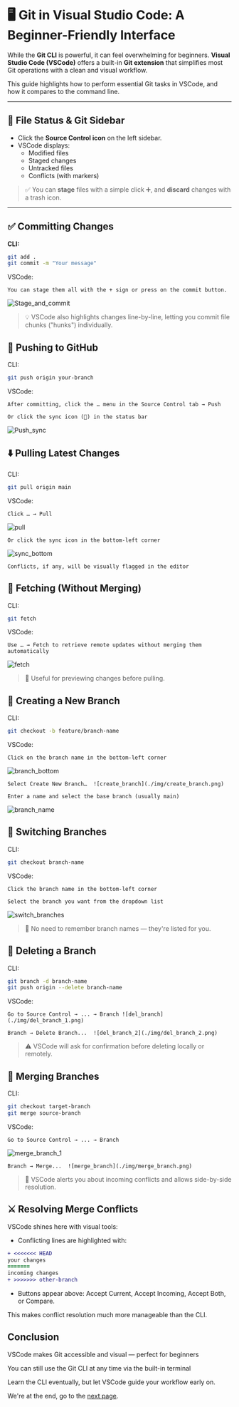 # 🖥️ Git in Visual Studio Code: A Beginner-Friendly Interface

While the **Git CLI** is powerful, it can feel overwhelming for beginners.
**Visual Studio Code (VSCode)** offers a built-in **Git extension** that
simplifies most Git operations with a clean and visual workflow.

This guide highlights how to perform essential Git tasks in VSCode, and how it
compares to the command line.

---

## 📄 File Status & Git Sidebar

- Click the **Source Control icon** on the left sidebar.
- VSCode displays:
  - Modified files
  - Staged changes
  - Untracked files
  - Conflicts (with markers)

> ✅ You can **stage** files with a simple click ➕, and **discard** changes
> with a trash icon.

---

## ✅ Committing Changes

**CLI:**
``` bash
git add .
git commit -m "Your message"
```


VSCode:

    You can stage them all with the + sign or press on the commit button.

![Stage_and_commit](./img/stage_and_commit.png)

> 💡 VSCode also highlights changes line-by-line, letting you commit file chunks
> ("hunks") individually.

## 🚀 Pushing to GitHub

CLI:

```bash
git push origin your-branch
```

VSCode:

    After committing, click the … menu in the Source Control tab → Push

    Or click the sync icon (🔄) in the status bar

![Push_sync](./img/push_sync.png)


## ⬇️ Pulling Latest Changes

CLI:

```bash
git pull origin main
```

VSCode:

    Click … → Pull

![pull](./img/pull.png)

    Or click the sync icon in the bottom-left corner

![sync_bottom](./img/sync_bottom.png)

    Conflicts, if any, will be visually flagged in the editor

## 🔄 Fetching (Without Merging)

CLI:

```bash
git fetch
```

VSCode:

    Use … → Fetch to retrieve remote updates without merging them automatically

![fetch](./img/fetch.png)

> 🧠 Useful for previewing changes before pulling.

## 🌿 Creating a New Branch

CLI:

```bash
git checkout -b feature/branch-name
```

VSCode:

    Click on the branch name in the bottom-left corner
![branch_bottom](./img/branch_bottom.png)

    Select Create New Branch…  ![create_branch](./img/create_branch.png)

    Enter a name and select the base branch (usually main)
![branch_name](./img/branch_name.png)

## 🔁 Switching Branches

CLI:

```bash
git checkout branch-name
```

VSCode:

    Click the branch name in the bottom-left corner

    Select the branch you want from the dropdown list
![switch_branches](./img/switch_branches.png)


> 🔄 No need to remember branch names — they're listed for you.

## 🧹 Deleting a Branch

CLI:

```bash
git branch -d branch-name
git push origin --delete branch-name
```

VSCode:

    Go to Source Control → ... → Branch ![del_branch](./img/del_branch_1.png)

    Branch → Delete Branch...  ![del_branch_2](./img/del_branch_2.png)

> ⚠️ VSCode will ask for confirmation before deleting locally or remotely.

## 🔀 Merging Branches

CLI:

```bash
git checkout target-branch
git merge source-branch
```
VSCode:

    Go to Source Control → ... → Branch
![merge_branch_1](./img/del_branch_1.png)

    Branch → Merge...  ![merge_branch](./img/merge_branch.png)



> 📌 VSCode alerts you about incoming conflicts and allows side-by-side
> resolution.

## ⚔️ Resolving Merge Conflicts

VSCode shines here with visual tools:

* Conflicting lines are highlighted with:

```diff
+ <<<<<<< HEAD
your changes
=======
incoming changes
+ >>>>>>> other-branch
```

* Buttons appear above: Accept Current, Accept Incoming, Accept Both, or
  Compare.

This makes conflict resolution much more manageable than the CLI.

## Conclusion

VSCode makes Git accessible and visual — perfect for beginners

You can still use the Git CLI at any time via the built-in terminal

Learn the CLI eventually, but let VSCode guide your workflow early on.

We're at the end, go to the [next page](./git_complete.md).
